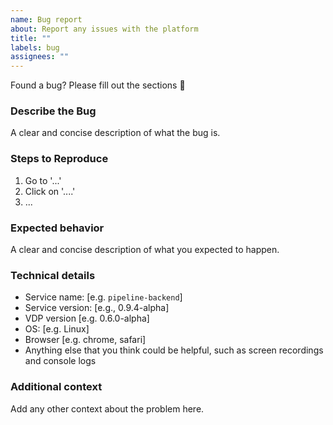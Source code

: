 ```yaml
---
name: Bug report
about: Report any issues with the platform
title: ""
labels: bug
assignees: ""
---
```


Found a bug? Please fill out the sections 🙌

### Describe the Bug

A clear and concise description of what the bug is.

### Steps to Reproduce

1. Go to '...'
2. Click on '....'
3. ... 

### Expected behavior
A clear and concise description of what you expected to happen.

### Technical details
- Service name: [e.g. `pipeline-backend`]
- Service version: [e.g., 0.9.4-alpha]
- VDP version [e.g. 0.6.0-alpha]
- OS: [e.g. Linux]
- Browser [e.g. chrome, safari]
- Anything else that you think could be helpful, such as screen recordings and console logs

### Additional context
Add any other context about the problem here.
